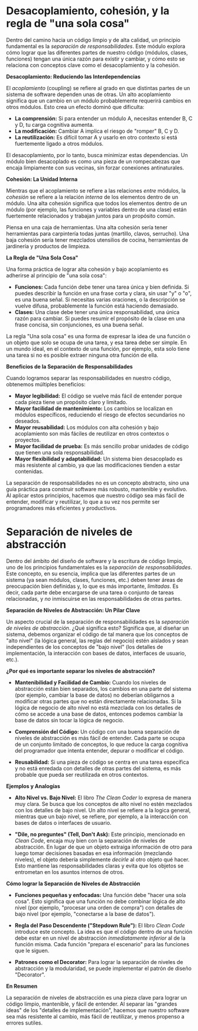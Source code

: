 # Desacoplamiento, cohesión, y la regla de "una sola cosa"

Dentro del camino hacia un código limpio y de alta calidad, un principio fundamental es la *separación de responsabilidades*. Este módulo explora cómo lograr que las diferentes partes de nuestro código (módulos, clases, funciones) tengan una única razón para existir y cambiar, y cómo esto se relaciona con conceptos clave como el desacoplamiento y la cohesión.

**Desacoplamiento: Reduciendo las Interdependencias**

El *acoplamiento* (coupling) se refiere al grado en que distintas partes de un sistema de software dependen unas de otras. Un alto acoplamiento significa que un cambio en un módulo probablemente requerirá cambios en otros módulos. Esto crea un efecto dominó que dificulta:

*   **La comprensión:** Si para entender un módulo A, necesitas entender B, C y D, tu carga cognitiva aumenta.
*   **La modificación:** Cambiar A implica el riesgo de "romper" B, C y D.
*   **La reutilización:** Es difícil tomar A y usarlo en otro contexto si está fuertemente ligado a otros módulos.

El desacoplamiento, por lo tanto, busca minimizar estas dependencias. Un módulo bien desacoplado es como una pieza de un rompecabezas que encaja limpiamente con sus vecinas, sin forzar conexiones antinaturales.

**Cohesión: La Unidad Interna**

Mientras que el acoplamiento se refiere a las relaciones *entre* módulos, la *cohesión* se refiere a la relación *interna* de los elementos dentro de un módulo. Una alta cohesión significa que todos los elementos dentro de un módulo (por ejemplo, las funciones y variables dentro de una clase) están fuertemente relacionados y trabajan juntos para un propósito común.

Piensa en una caja de herramientas. Una alta cohesión sería tener herramientas para carpintería todas juntas (martillo, clavos, serrucho). Una baja cohesión sería tener mezclados utensilios de cocina, herramientas de jardinería y productos de limpieza.

**La Regla de "Una Sola Cosa"**

Una forma práctica de lograr alta cohesión y bajo acoplamiento es adherirse al principio de "una sola cosa":

*   **Funciones:** Cada función debe tener una tarea única y bien definida. Si puedes describir la función en una frase corta y clara, sin usar "y" o "o", es una buena señal. Si necesitas varias oraciones, o la descripción se vuelve difusa, probablemente la función está haciendo demasiado.
*   **Clases:** Una clase debe tener una única responsabilidad, una única razón para cambiar. Si puedes resumir el propósito de la clase en una frase concisa, sin conjunciones, es una buena señal.

La regla "Una sola cosa" es una forma de expresar la idea de una función o un objeto que solo se ocupa de una tarea, y esa tarea debe ser simple.
En un mundo ideal, en el contexto de una función, por ejemplo, esta solo tiene una tarea si no es posible extraer ninguna otra función de ella.

**Beneficios de la Separación de Responsabilidades**

Cuando logramos separar las responsabilidades en nuestro código, obtenemos múltiples beneficios:

*   **Mayor legibilidad:** El código se vuelve más fácil de entender porque cada pieza tiene un propósito claro y limitado.
*   **Mayor facilidad de mantenimiento:** Los cambios se localizan en módulos específicos, reduciendo el riesgo de efectos secundarios no deseados.
*   **Mayor reusabilidad:** Los módulos con alta cohesión y bajo acoplamiento son más fáciles de reutilizar en otros contextos o proyectos.
*   **Mayor facilidad de prueba:** Es más sencillo probar unidades de código que tienen una sola responsabilidad.
*   **Mayor flexibilidad y adaptabilidad:** Un sistema bien desacoplado es más resistente al cambio, ya que las modificaciones tienden a estar contenidas.

La separación de responsabilidades no es un concepto abstracto, sino una guía práctica para construir software más robusto, mantenible y evolutivo. Al aplicar estos principios, hacemos que nuestro código sea más fácil de entender, modificar y reutilizar, lo que a su vez nos permite ser programadores más eficientes y productivos.

#  Separación de niveles de abstracción 

Dentro del ámbito del diseño de software y la escritura de código limpio, uno de los principios fundamentales es la *separación de responsabilidades*. Este concepto, en su esencia, implica que las diferentes partes de un sistema (ya sean módulos, clases, funciones, etc.) deben tener áreas de preocupación bien definidas y, lo que es más importante, *limitadas*. Es decir, cada parte debe encargarse de una tarea o conjunto de tareas relacionadas, y *no* inmiscuirse en las responsabilidades de otras partes.

**Separación de Niveles de Abstracción: Un Pilar Clave**

Un aspecto crucial de la separación de responsabilidades es la *separación de niveles de abstracción*. ¿Qué significa esto? Significa que, al diseñar un sistema, debemos organizar el código de tal manera que los conceptos de "alto nivel" (la lógica general, las reglas del negocio) estén aislados y sean independientes de los conceptos de "bajo nivel" (los detalles de implementación, la interacción con bases de datos, interfaces de usuario, etc.).

**¿Por qué es importante separar los niveles de abstracción?**

*   **Mantenibilidad y Facilidad de Cambio:** Cuando los niveles de abstracción están bien separados, los cambios en una parte del sistema (por ejemplo, cambiar la base de datos) no deberían obligarnos a modificar otras partes que no están directamente relacionadas. Si la lógica de negocio de alto nivel no está mezclada con los detalles de cómo se accede a una base de datos, entonces podemos cambiar la base de datos sin tocar la lógica de negocio.

*   **Comprensión del Código:** Un código con una buena separación de niveles de abstracción es más fácil de entender. Cada parte se ocupa de un conjunto limitado de conceptos, lo que reduce la carga cognitiva del programador que intenta entender, depurar o modificar el código.

*   **Reusabilidad:** Si una pieza de código se centra en una tarea específica y no está enredada con detalles de otras partes del sistema, es más probable que pueda ser reutilizada en otros contextos.

**Ejemplos y Analogías**

* **Alto Nivel vs. Bajo Nivel:** El libro *The Clean Coder* lo expresa de manera muy clara. Se busca que los conceptos de alto nivel no estén mezclados con los detalles de bajo nivel. Un alto nivel se refiere a la logica general, mientras que un bajo nivel, se refiere, por ejemplo, a la interacción con bases de datos o interfaces de usuario.

*   **"Dile, no preguntes" (Tell, Don't Ask):** Este principio, mencionado en *Clean Code*, encaja muy bien con la separación de niveles de abstracción. En lugar de que un objeto extraiga información de otro para luego tomar decisiones basadas en esa información (mezclando niveles), el objeto debería simplemente *decirle* al otro objeto qué hacer. Esto mantiene las responsabilidades claras y evita que los objetos se entrometan en los asuntos internos de otros.

**Cómo lograr la Separación de Niveles de Abstracción**

*   **Funciones pequeñas y enfocadas:** Una función debe "hacer una sola cosa". Esto significa que una función no debe combinar lógica de alto nivel (por ejemplo, "procesar una orden de compra") con detalles de bajo nivel (por ejemplo, "conectarse a la base de datos").

*   **Regla del Paso Descendente ("Stepdown Rule"):** El libro *Clean Code* introduce este concepto. La idea es que el código dentro de una función debe estar en un nivel de abstracción *inmediatamente inferior* al de la función misma. Cada función "prepara el escenario" para las funciones que le siguen.

*   **Patrones como el Decorator:** Para lograr la separación de niveles de abstracción y la modularidad, se puede implementar el patrón de diseño "Decorator".

**En Resumen**

La separación de niveles de abstracción es una pieza clave para lograr un código limpio, mantenible, y fácil de entender. Al separar las "grandes ideas" de los "detalles de implementación", hacemos que nuestro software sea más resistente al cambio, más fácil de reutilizar, y menos propenso a errores sutiles.

